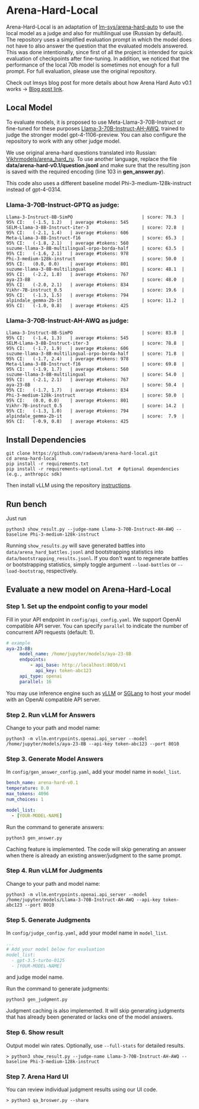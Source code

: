 # Arena-Hard-Local
Arena-Hard-Local is an adaptation of [lm-sys/arena-hard-auto](https://github.com/lm-sys/arena-hard-auto) to use the local model as a judge and also for multilingual use (Russian by default).
The repository uses a simplified evaluation prompt in which the model does not have to also answer the question that the evaluated models answered. This was done intentionally, since first of all the project is intended for quick evaluation of checkpoints after fine-tuning. In addition, we noticed that the performance of the local 70b model is sometimes not enough for a full prompt. For full evaluation, please use the original repository.

Check out lmsys blog post for more details about how Arena Hard Auto v0.1 works -> [Blog post link](https://lmsys.org/blog/2024-04-19-arena-hard/).

## Local Model
To evaluate models, it is proposed to use Meta-Llama-3-70B-Instruct or fine-tuned for these purposes [Llama-3-70B-Instruct-AH-AWQ](https://huggingface.co/radm/Llama-3-70B-Instruct-AH-AWQ), trained to judge the stronger model gpt-4-1106-preview. You can also configure the repository to work with any other judge model.

We use original arena-hard questions translated into Russian: [Vikhrmodels/arena_hard_ru](https://huggingface.co/datasets/Vikhrmodels/arena_hard_ru).
To use another language, replace the file **data/arena-hard-v0.1/question.jsonl** and make sure that the resulting json is saved with the required encoding (line 103 in **gen_answer.py**).

This code also uses a different baseline model Phi-3-medium-128k-instruct instead of gpt-4-0314.

### Llama-3-70B-Instruct-GPTQ as judge:
```console
Llama-3-Instruct-8B-SimPO                          | score: 78.3  | 95% CI:   (-1.5, 1.2)   | average #tokens: 545
SELM-Llama-3-8B-Instruct-iter-3                    | score: 72.8  | 95% CI:   (-2.1, 1.4)   | average #tokens: 606
Meta-Llama-3-8B-Instruct-f16                       | score: 65.3  | 95% CI:   (-1.8, 2.1)   | average #tokens: 560
suzume-llama-3-8B-multilingual-orpo-borda-half     | score: 63.5  | 95% CI:   (-1.6, 2.1)   | average #tokens: 978
Phi-3-medium-128k-instruct                         | score: 50.0  | 95% CI:   (0.0, 0.0)    | average #tokens: 801
suzume-llama-3-8B-multilingual                     | score: 48.1  | 95% CI:   (-2.2, 1.8)   | average #tokens: 767
aya-23-8B                                          | score: 48.0  | 95% CI:   (-2.0, 2.1)   | average #tokens: 834
Vikhr-7B-instruct_0.5                              | score: 19.6  | 95% CI:   (-1.3, 1.5)   | average #tokens: 794
alpindale_gemma-2b-it                              | score: 11.2  | 95% CI:   (-1.0, 0.8)   | average #tokens: 425
```
### Llama-3-70B-Instruct-AH-AWQ as judge:
```console
Llama-3-Instruct-8B-SimPO                          | score: 83.8  | 95% CI:   (-1.4, 1.3)   | average #tokens: 545
SELM-Llama-3-8B-Instruct-iter-3                    | score: 78.8  | 95% CI:   (-1.7, 1.9)   | average #tokens: 606
suzume-llama-3-8B-multilingual-orpo-borda-half     | score: 71.8  | 95% CI:   (-1.7, 2.4)   | average #tokens: 978
Meta-Llama-3-8B-Instruct-f16                       | score: 69.8  | 95% CI:   (-1.9, 1.7)   | average #tokens: 560
suzume-llama-3-8B-multilingual                     | score: 54.0  | 95% CI:   (-2.1, 2.1)   | average #tokens: 767
aya-23-8B                                          | score: 50.4  | 95% CI:   (-1.7, 1.7)   | average #tokens: 834
Phi-3-medium-128k-instruct                         | score: 50.0  | 95% CI:   (0.0, 0.0)    | average #tokens: 801
Vikhr-7B-instruct_0.5                              | score: 14.2  | 95% CI:   (-1.3, 1.0)   | average #tokens: 794
alpindale_gemma-2b-it                              | score:  7.9  | 95% CI:   (-0.9, 0.8)   | average #tokens: 425
```

## Install Dependencies
```
git clone https://github.com/radaevm/arena-hard-local.git
cd arena-hard-local
pip install -r requirements.txt
pip install -r requirements-optional.txt  # Optional dependencies (e.g., anthropic sdk)
```
Then install vLLM using the repository [instructions](https://github.com/vllm-project/vllm).


## Run bench
Just run
```console
python3 show_result.py --judge-name Llama-3-70B-Instruct-AH-AWQ --baseline Phi-3-medium-128k-instruct
```
Running `show_results.py` will save generated battles into `data/arena_hard_battles.jsonl` and bootstrapping statistics into `data/bootstrapping_results.jsonl`. If you don't want to regenerate battles or bootstrapping statistics, simply toggle argument `--load-battles` or `--load-bootstrap`, respectively.

## Evaluate a new model on Arena-Hard-Local

### Step 1. Set up the endpoint config to your model

Fill in your API endpoint in `config/api_config.yaml`. We support OpenAI compatible API server. You can specify `parallel` to indicate the number of concurrent API requests (default: 1).
```yaml
# example
aya-23-8B:
     model_name: /home/jupyter/models/aya-23-8B
     endpoints:
         - api_base: http://localhost:8010/v1
           api_key: token-abc123
     api_type: openai
     parallel: 16
```
You may use inference engine such as [vLLM](https://docs.vllm.ai/en/latest/serving/openai_compatible_server.html) or [SGLang](https://github.com/sgl-project/sglang?tab=readme-ov-file#using-local-models) to host your model with an OpenAI compatible API server.


### Step 2. Run vLLM for Answers
Change to your path and model name:
```console
python3 -m vllm.entrypoints.openai.api_server --model /home/jupyter/models/aya-23-8B --api-key token-abc123 --port 8010
```

### Step 3. Generate Model Answers

In `config/gen_answer_config.yaml`, add your model name in `model_list`.
```yaml
bench_name: arena-hard-v0.1
temperature: 0.0
max_tokens: 4096
num_choices: 1

model_list:
  - [YOUR-MODEL-NAME]
```
Run the command to generate answers:
```console
python3 gen_answer.py
```
Caching feature is implemented. The code will skip generating an answer when there is already an existing answer/judgment to the same prompt. 

### Step 4. Run vLLM for Judgments
Change to your path and model name:
```console
python3 -m vllm.entrypoints.openai.api_server --model /home/jupyter/models/Llama-3-70B-Instruct-AH-AWQ --api-key token-abc123 --port 8010
```

### Step 5. Generate Judgments

In `config/judge_config.yaml`, add your model name in `model_list`.
```yaml
...
# Add your model below for evaluation
model_list:
  - gpt-3.5-turbo-0125
  - [YOUR-MODEL-NAME]
```
and judge model name.

Run the command to generate judgments:
```console
python3 gen_judgment.py
```
Judgment caching is also implemented. It will skip generating judgments that has already been generated or lacks one of the model answers.  

### Step 6. Show result
Output model win rates.  Optionally, use `--full-stats` for detailed results.
```console
> python3 show_result.py --judge-name Llama-3-70B-Instruct-AH-AWQ --baseline Phi-3-medium-128k-instruct
```
### Step 7. Arena Hard UI
You can review individual judgment results using our UI code.
```console
> python3 qa_broswer.py --share
```


